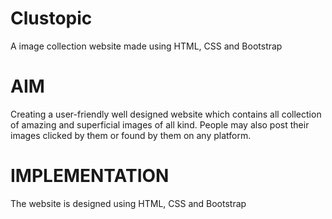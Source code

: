 # Clustopic
A image collection website made using HTML, CSS and Bootstrap

# AIM
Creating a user-friendly well designed website which contains all collection of amazing and superficial images of all kind. People may also post their images clicked by them or found by them on any platform.  

# IMPLEMENTATION
The website is designed using HTML, CSS and Bootstrap
